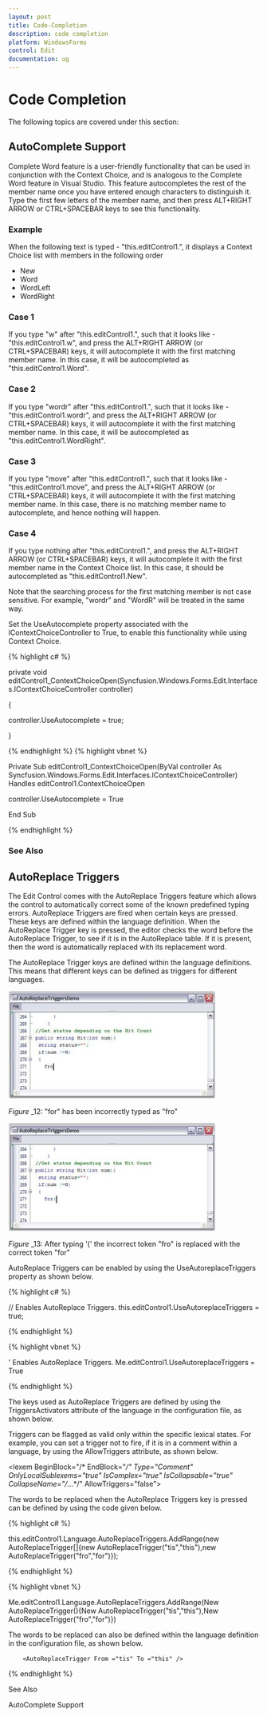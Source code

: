 ```yaml
---
layout: post
title: Code-Completion
description: code completion
platform: WindowsForms
control: Edit
documentation: ug
---
```


# Code Completion

The following topics are covered under this section:

## AutoComplete Support

Complete Word feature is a user-friendly functionality that can be used in conjunction with the Context Choice, and is analogous to the Complete Word feature in Visual Studio. This feature autocompletes the rest of the member name once you have entered enough characters to distinguish it. Type the first few letters of the member name, and then press ALT+RIGHT ARROW or CTRL+SPACEBAR keys to see this functionality.



### Example

When the following text is typed - "this.editControl1.", it displays a Context Choice list with members in the following order



* New
* Word
* WordLeft
* WordRight



### Case 1

If you type "w" after "this.editControl1.", such that it looks like - "this.editControl1.w", and press the ALT+RIGHT ARROW (or CTRL+SPACEBAR) keys, it will autocomplete it with the first matching member name. In this case, it will be autocompleted as "this.editControl1.Word".



### Case 2

If you type "wordr" after "this.editControl1.", such that it looks like - "this.editControl1.wordr", and press the ALT+RIGHT ARROW (or CTRL+SPACEBAR) keys, it will autocomplete it with the first matching member name. In this case, it will be autocompleted as "this.editControl1.WordRight".



### Case 3

If you type "move" after "this.editControl1.", such that it looks like - "this.editControl1.move", and press the ALT+RIGHT ARROW (or CTRL+SPACEBAR) keys, it will autocomplete it with the first matching member name. In this case, there is no matching member name to autocomplete, and hence nothing will happen.



### Case 4

If you type nothing after "this.editControl1.", and press the ALT+RIGHT ARROW (or CTRL+SPACEBAR) keys, it will autocomplete it with the first member name in the Context Choice list. In this case, it should be autocompleted as "this.editControl1.New".

Note that the searching process for the first matching member is not case sensitive. For example, "wordr" and "WordR" will be treated in the same way.



Set the UseAutocomplete property associated with the IContextChoiceController to True, to enable this functionality while using Context Choice.



{% highlight c# %}



private void editControl1_ContextChoiceOpen(Syncfusion.Windows.Forms.Edit.Interfaces.IContextChoiceController controller)

{

controller.UseAutocomplete = true;

}


{% endhighlight %}
{% highlight vbnet %}



Private Sub editControl1_ContextChoiceOpen(ByVal controller As Syncfusion.Windows.Forms.Edit.Interfaces.IContextChoiceController) Handles editControl1.ContextChoiceOpen

controller.UseAutocomplete = True

End Sub

{% endhighlight %}

### See Also


## AutoReplace Triggers

The Edit Control comes with the AutoReplace Triggers feature which allows the control to automatically correct some of the known predefined typing errors. AutoReplace Triggers are fired when certain keys are pressed. These keys are defined within the language definition. When the AutoReplace Trigger key is pressed, the editor checks the word before the AutoReplace Trigger, to see if it is in the AutoReplace table. If it is present, then the word is automatically replaced with its replacement word.

The AutoReplace Trigger keys are defined within the language definitions. This means that different keys can be defined as triggers for different languages.



![](Code-Completion_images/Code-Completion_img1.jpeg)



_Figure_ _12: "for" has been incorrectly typed as "fro"



![](Code-Completion_images/Code-Completion_img2.jpeg)



_Figure_ _13: After typing '(' the incorrect token "fro" is replaced with the correct token "for"



AutoReplace Triggers can be enabled by using the UseAutoreplaceTriggers property as shown below.



{% highlight c# %}



// Enables AutoReplace Triggers.
this.editControl1.UseAutoreplaceTriggers = true;

{% endhighlight %}

{% highlight vbnet %}



' Enables AutoReplace Triggers.
Me.editControl1.UseAutoreplaceTriggers = True

{% endhighlight %}

The keys used as AutoReplace Triggers are defined by using the TriggersActivators attribute of the language in the configuration file, as shown below.



<ConfigLanguage name ="C#" Known ="Csharp" StartComment ="//" TriggersActivators =" ;.=()">



Triggers can be flagged as valid only within the specific lexical states. For example, you can set a trigger not to fire, if it is in a comment within a language, by using the AllowTriggers attribute, as shown below.



<lexem BeginBlock="/* EndBlock="*/" Type="Comment" OnlyLocalSublexems="true" IsComplex="true" IsCollapsable="true" CollapseName="/*...*/" AllowTriggers="false">



The words to be replaced when the AutoReplace Triggers key is pressed can be defined by using the code given below.



{% highlight c# %}



this.editControl1.Language.AutoReplaceTriggers.AddRange(new AutoReplaceTrigger[]{new AutoReplaceTrigger("tis","this"),new AutoReplaceTrigger("fro","for")});

{% endhighlight %}

{% highlight vbnet %}



Me.editControl1.Language.AutoReplaceTriggers.AddRange(New AutoReplaceTrigger(){New AutoReplaceTrigger("tis","this"),New AutoReplaceTrigger("fro","for")})



The words to be replaced can also be defined within the language definition in the configuration file, as shown below.



<AutoReplaceTriggers>

        <AutoReplaceTrigger From ="tis" To ="this" />



 <AutoReplaceTrigger From ="itn" To ="int" />

</AutoReplaceTriggers>

{% endhighlight %}

See Also



AutoComplete Support



